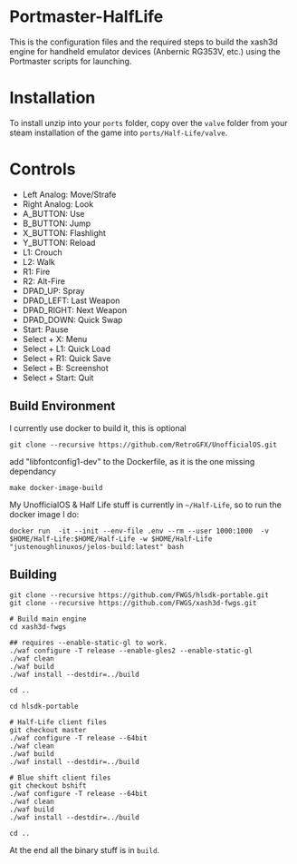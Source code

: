 # Portmaster-HalfLife


This is the configuration files and the required steps to build the xash3d engine for handheld emulator devices (Anbernic RG353V, etc.) using the Portmaster scripts for launching.


# Installation


To install unzip into your `ports` folder, copy over the `valve` folder from your steam installation of the game into `ports/Half-Life/valve`.


# Controls


- Left Analog: Move/Strafe
- Right Analog: Look
- A_BUTTON: Use
- B_BUTTON: Jump
- X_BUTTON: Flashlight
- Y_BUTTON: Reload
- L1: Crouch
- L2: Walk
- R1: Fire
- R2: Alt-Fire
- DPAD_UP: Spray
- DPAD_LEFT: Last Weapon
- DPAD_RIGHT: Next Weapon
- DPAD_DOWN: Quick Swap
- Start: Pause
- Select + X: Menu
- Select + L1: Quick Load
- Select + R1: Quick Save
- Select + B: Screenshot
- Select + Start: Quit


## Build Environment


I currently use docker to build it, this is optional

    git clone --recursive https://github.com/RetroGFX/UnofficialOS.git


add "libfontconfig1-dev" to the Dockerfile, as it is the one missing dependancy

    make docker-image-build


My UnofficialOS & Half Life stuff is currently in `~/Half-Life`, so to run the docker image I do:


    docker run  -it --init --env-file .env --rm --user 1000:1000  -v $HOME/Half-Life:$HOME/Half-Life -w $HOME/Half-Life  "justenoughlinuxos/jelos-build:latest" bash


## Building

    git clone --recursive https://github.com/FWGS/hlsdk-portable.git
    git clone --recursive https://github.com/FWGS/xash3d-fwgs.git

    # Build main engine
    cd xash3d-fwgs

    ## requires --enable-static-gl to work.
    ./waf configure -T release --enable-gles2 --enable-static-gl
    ./waf clean
    ./waf build
    ./waf install --destdir=../build

    cd ..

    cd hlsdk-portable

    # Half-Life client files
    git checkout master
    ./waf configure -T release --64bit
    ./waf clean
    ./waf build
    ./waf install --destdir=../build

    # Blue shift client files
    git checkout bshift
    ./waf configure -T release --64bit
    ./waf clean
    ./waf build
    ./waf install --destdir=../build

    cd ..


At the end all the binary stuff is in `build`.


